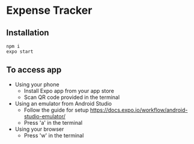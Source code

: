 # Expense Tracker

## Installation
```
npm i
expo start
```

## To access app
* Using your phone
  * Install Expo app from your app store
  * Scan QR code provided in the terminal
* Using an emulator from Android Studio
  * Follow the guide for setup https://docs.expo.io/workflow/android-studio-emulator/
  * Press 'a' in the terminal
* Using your browser
  * Press 'w' in the terminal
